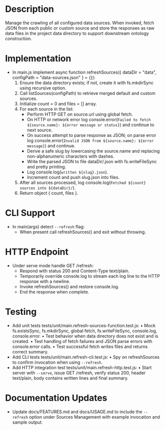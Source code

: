 # Description
Manage the crawling of all configured data sources. When invoked, fetch JSON from each public or custom source and store the responses as raw data files in the project data directory to support downstream ontology construction.

# Implementation
- In main.js implement async function refreshSources({ dataDir = "data", configPath = "data-sources.json" } = {}):
   1. Ensure the data directory exists; if not, create it with fs.mkdirSync using recursive option.
   2. Call listSources(configPath) to retrieve merged default and custom sources.
   3. Initialize count = 0 and files = [] array.
   4. For each source in the list:
      - Perform HTTP GET on source.url using global fetch.
      - On HTTP or network error log console.error(`Failed to fetch ${source.name}: ${error message or status}`) and continue to next source.
      - On success attempt to parse response as JSON; on parse error log console.error(`Invalid JSON from ${source.name}: ${error message}`) and continue.
      - Derive a safe slug by lowercasing the source.name and replacing non-alphanumeric characters with dashes.
      - Write the parsed JSON to file dataDir/<slug>.json with fs.writeFileSync and pretty printing.
      - Log console.log(`written ${slug}.json`).
      - Increment count and push slug.json into files.
   5. After all sources processed, log console.log(`Fetched ${count} sources into ${dataDir}/`).
   6. Return object { count, files }.

# CLI Support
- In main(args) detect `--refresh` flag:
   - When present call refreshSources() and exit without throwing.

# HTTP Endpoint
- Under serve mode handle GET /refresh:
   - Respond with status 200 and Content-Type text/plain.
   - Temporarily override console.log to stream each log line to the HTTP response with a newline.
   - Invoke refreshSources() and restore console.log.
   - End the response when complete.

# Testing
- Add unit tests tests/unit/main.refresh-sources-function.test.js:
   • Mock fs.existsSync, fs.mkdirSync, global fetch, fs.writeFileSync, console.log, console.error.
   • Test behavior when data directory does not exist and is created.
   • Test handling of fetch failures and JSON parse errors with console.error calls.
   • Test successful fetch writes files and returns correct summary.
- Add CLI tests tests/unit/main.refresh-cli.test.js:
   • Spy on refreshSources to confirm invocation when using `--refresh`.
- Add HTTP integration test tests/unit/main.refresh-http.test.js:
   • Start server with `--serve`, issue GET /refresh, verify status 200, header text/plain, body contains written lines and final summary.

# Documentation Updates
- Update docs/FEATURES.md and docs/USAGE.md to include the `--refresh` option under Sources Management with example invocation and sample output.